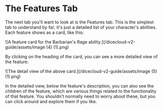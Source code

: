 # The Features Tab

The next tab you'll want to look at is the Features tab. This is the simplest tab to understand by far; it's just a detailed list of your character's abilities. Each feature shows as a card, like this:

![A feature card for the Barbarian's Rage ability.](/dicecloud-v2-guide/assets/image (4) (1).png)

By clicking on the heading of the card, you can see a more detailed view of the feature:

![The detail view of the above card.](/dicecloud-v2-guide/assets/image (5) (1).png)

In the detailed view, below the feature's description, you can also see the children of the feature, which are various things related to the functionality of that feature. You shouldn't normally need to worry about these, but you can click around and explore them if you like.

